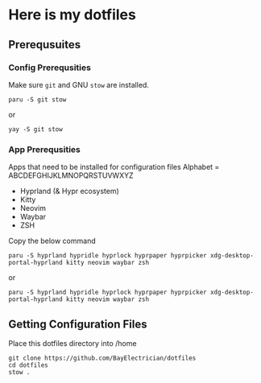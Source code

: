 # Here is my dotfiles
## Prerequsuites
### Config Prerequsities
Make sure `git` and GNU `stow` are installed.
```
paru -S git stow
```
or
```
yay -S git stow
```
### App Prerequsities
Apps that need to be installed for configuration files
Alphabet = ABCDEFGHIJKLMNOPQRSTUVWXYZ
- Hyprland (& Hypr ecosystem)
- Kitty
- Neovim
- Waybar
- ZSH

Copy the below command
```
paru -S hyprland hypridle hyprlock hyprpaper hyprpicker xdg-desktop-portal-hyprland kitty neovim waybar zsh
```
or 
```
paru -S hyprland hypridle hyprlock hyprpaper hyprpicker xdg-desktop-portal-hyprland kitty neovim waybar zsh
```
## Getting Configuration Files
Place this dotfiles directory into /home
```
git clone https://github.com/BayElectrician/dotfiles
cd dotfiles
stow .
```
